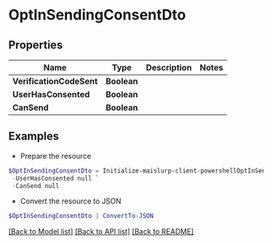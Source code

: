 # OptInSendingConsentDto
## Properties

Name | Type | Description | Notes
------------ | ------------- | ------------- | -------------
**VerificationCodeSent** | **Boolean** |  | 
**UserHasConsented** | **Boolean** |  | 
**CanSend** | **Boolean** |  | 

## Examples

- Prepare the resource
```powershell
$OptInSendingConsentDto = Initialize-maislurp-client-powershellOptInSendingConsentDto  -VerificationCodeSent null `
 -UserHasConsented null `
 -CanSend null
```

- Convert the resource to JSON
```powershell
$OptInSendingConsentDto | ConvertTo-JSON
```

[[Back to Model list]](../README#documentation-for-models) [[Back to API list]](../README#documentation-for-api-endpoints) [[Back to README]](../README)

